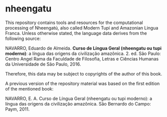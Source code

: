 # nheengatu
This repository contains tools and resources for the computational processing of Nheengatú, also called Modern Tupí and Amazonian Lingua Franca. Unless otherwise stated, the language data derives from the following source:

NAVARRO, Eduardo de Almeida. **Curso de Língua Geral (nheengatu ou tupi moderno)**: a língua das origens da civilização amazônica. 2. ed. São Paulo: Centro Angel Rama da Faculdade de Filosofia, Letras e Ciências Humanas da Universidade de São Paulo, 2016.

Therefore, this data may be subject to copyrights of the author of this book.
 
A previous version of the repository material was based on the first edition of the mentioned book:

NAVARRO, E. A. Curso de Língua Geral (nheengatu ou tupi moderno): a língua das origens da civilização amazônica. São Bernardo do Campo: Paym, 2011.
